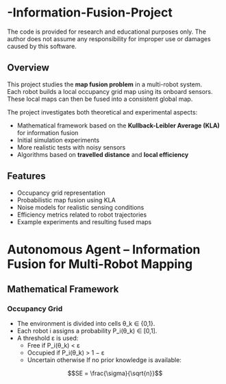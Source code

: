 # -Information-Fusion-Project

The code is provided for research and educational purposes only.
The author does not assume any responsibility for improper use or damages caused by this software.

## Overview
This project studies the **map fusion problem** in a multi-robot system.  
Each robot builds a local occupancy grid map using its onboard sensors. These local maps can then be fused into a consistent global map.  

The project investigates both theoretical and experimental aspects:
- Mathematical framework based on the **Kullback-Leibler Average (KLA)** for information fusion  
- Initial simulation experiments  
- More realistic tests with noisy sensors  
- Algorithms based on **travelled distance** and **local efficiency**  

## Features
- Occupancy grid representation  
- Probabilistic map fusion using KLA  
- Noise models for realistic sensing conditions  
- Efficiency metrics related to robot trajectories  
- Example experiments and resulting fused maps  


# Autonomous Agent – Information Fusion for Multi-Robot Mapping

## Mathematical Framework

### Occupancy Grid
- The environment is divided into cells θ_k ∈ {0,1}.
- Each robot i assigns a probability P_i(θ_k) ∈ [0,1].
- A threshold ε is used:
  - Free if P_i(θ_k) < ε
  - Occupied if P_i(θ_k) > 1 − ε
  - Uncertain otherwise
If no prior knowledge is available:

```math
SE = \frac{\sigma}{\sqrt{n}}
```
